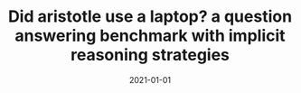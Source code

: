 ---
title: "Did aristotle use a laptop? a question answering benchmark with implicit reasoning strategies"
collection: publications
permalink: /publication/2021-01-01-Did-aristotle-use-a-laptop-a-question-answering-benchmark-with-implicit-reasoning-strategies
date: 2021-01-01
venue: 'Transactions of the Association for Computational Linguistics'
---